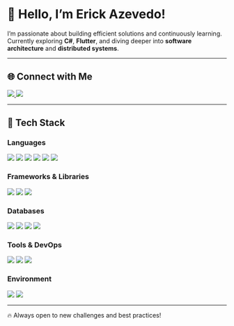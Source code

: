 # 👋 Hello, I’m Erick Azevedo!

I’m passionate about building efficient solutions and continuously learning. Currently exploring **C#**, **Flutter**, and diving deeper into **software architecture** and **distributed systems**.  


---

## 🌐 Connect with Me
<p>
  <a href="https://www.linkedin.com/in/erick-azevedo-sousa-0589881b1/" target="_blank">
    <img src="https://img.shields.io/badge/LinkedIn-0A66C2?style=for-the-badge&logo=linkedin&logoColor=white" />
  </a>
  <a href="https://dev.to/azevedoerick" target="_blank">
    <img src="https://img.shields.io/badge/Dev.to-0A0A0A?style=for-the-badge&logo=dev.to&logoColor=white" />
  </a>
</p>

---

## 🧠 Tech Stack  

### Languages  
<p>
  <img src="https://img.shields.io/badge/C%23-232323?style=for-the-badge&logo=csharp&logoColor=239120"/>
  <img src="https://img.shields.io/badge/Go-232323?style=for-the-badge&logo=go&logoColor=00ADD8"/>
  <img src="https://img.shields.io/badge/Dart-232323?style=for-the-badge&logo=dart&logoColor=0175C2"/>
  <img src="https://img.shields.io/badge/JavaScript-232323?style=for-the-badge&logo=javascript&logoColor=F7DF1E"/>
  <img src="https://img.shields.io/badge/TypeScript-232323?style=for-the-badge&logo=typescript&logoColor=3178C6"/>
  <img src="https://img.shields.io/badge/Solidity-232323?style=for-the-badge&logo=solidity&logoColor=white"/>
</p>

### Frameworks & Libraries  
<p>
  <img src="https://img.shields.io/badge/Flutter-232323?style=for-the-badge&logo=flutter&logoColor=02569B"/>
  <img src="https://img.shields.io/badge/Angular-232323?style=for-the-badge&logo=angular&logoColor=DD0031"/>
  <img src="https://img.shields.io/badge/AdonisJS-232323?style=for-the-badge&logo=adonisjs&logoColor=5A45FF"/>
</p>

### Databases  
<p>
  <img src="https://img.shields.io/badge/PostgreSQL-232323?style=for-the-badge&logo=postgresql&logoColor=4169E1"/>
  <img src="https://img.shields.io/badge/MongoDB-232323?style=for-the-badge&logo=mongodb&logoColor=47A248"/>
  <img src="https://img.shields.io/badge/MariaDB-232323?style=for-the-badge&logo=mariadb&logoColor=003545"/>
  <img src="https://img.shields.io/badge/Besu-232323?style=for-the-badge&logo=ethereum&logoColor=3C3C3D"/>
</p>

### Tools & DevOps  
<p>
  <img src="https://img.shields.io/badge/Git-232323?style=for-the-badge&logo=git&logoColor=F05032"/>
  <img src="https://img.shields.io/badge/Docker-232323?style=for-the-badge&logo=docker&logoColor=2496ED"/>
  <img src="https://img.shields.io/badge/Bash-232323?style=for-the-badge&logo=gnubash&logoColor=4EAA25"/>
</p>

### Environment  
<p>
  <img src="https://img.shields.io/badge/Fedora-232323?style=for-the-badge&logo=fedora&logoColor=294172"/>
  <img src="https://img.shields.io/badge/VSCode-232323?style=for-the-badge&logo=visualstudiocode&logoColor=007ACC"/>
</p>

---

🔥 Always open to new challenges and best practices!  
